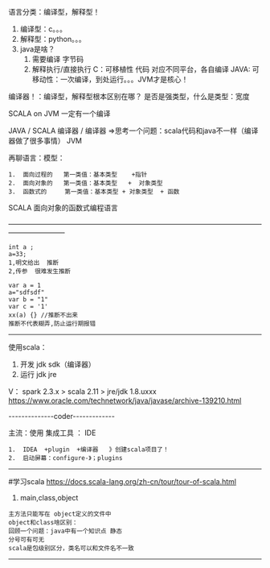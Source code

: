 语言分类：编译型，解释型！

1.  编译型：c。。。
2.  解释型：python。。。
3.  java是啥？
	1.  需要编译   字节码
	2.  解释执行/直接执行 
C：可移植性  代码 对应不同平台，各自编译
JAVA: 可移动性：一次编译，到处运行。。。JVM才是核心！

编译器！：编译型，解释型根本区别在哪？
	是否是强类型，什么是类型：宽度
	
SCALA  on  JVM  一定有一个编译

JAVA  /   SCALA
编译器  / 编译器   =>思考一个问题：scala代码和java不一样（编译器做了很多事情）
	JVM


再聊语言：模型：

	1.  面向过程的   第一类值：基本类型    +指针
	2.  面向对象的   第一类值：基本类型   +  对象类型
	3.  函数式的	 第一类值：基本类型 + 对象类型  + 函数

SCALA  面向对象的函数式编程语言

————————————————————————————————————————————
```
int a ;
a=33;
1,明文给出  推断
2,传参  很难发生推断

var a = 1
a="sdfsdf"
var b = "1"
var c = '1'
xx(a) {} //推断不出来
推断不代表糊弄,防止运行期报错
```


_____
使用scala：
1.  开发     jdk      sdk（编译器）
2.  运行     jdk jre

V： spark 2.3.x > scala 2.11  > jre/jdk 1.8.uxxx
	https://www.oracle.com/technetwork/java/javase/archive-139210.html

--------------coder-------------

主流：使用  集成工具  ：  IDE

	1.  IDEA  +plugin  +编译器   》创建scala项目了！
	2.  启动屏幕：configure-》；plugins  
	
____
#学习scala
https://docs.scala-lang.org/zh-cn/tour/tour-of-scala.html

1.  main,class,object
```text
主方法只能写在 object定义的文件中
object和class啥区别：
回顾一个问题：java中有一个知识点 静态
分号可有可无
scala是包级别区分，类名可以和文件名不一致

```

_____





 





























